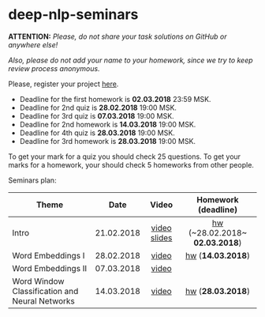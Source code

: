 # deep-nlp-seminars
__ATTENTION:__ _Please, do not share your task solutions on GitHub or anywhere else!_

_Also, please do not add your name to your homework, since we try to keep review process anonymous._

Please, register your project [here](https://docs.google.com/forms/d/e/1FAIpQLSciAS3cqLgkOE8v9EwOh245m56eQk3WijEkgzvLe-ig0-p_gA/viewform).

* Deadline for the first homework is __02.03.2018__ 23:59 MSK.
* Deadline for 2nd quiz is __28.02.2018__ 19:00 MSK.
* Deadline for 3rd quiz is __07.03.2018__ 19:00 MSK.
* Deadline for 2nd homework is __14.03.2018__ 19:00 MSK.
* Deadline for 4th quiz is __28.03.2018__ 19:00 MSK.
* Deadline for 3rd homework is __28.03.2018__ 19:00 MSK.

To get your mark for a quiz you should check 25 questions. To get your marks for a homework, your should check 5 homeworks from other people.

Seminars plan:

| Theme         | Date          | Video | Homework (__deadline__) |
| ------------- |:-------------:| :------: |:--:|
| Intro| 21.02.2018 | [video](https://www.youtube.com/watch?v=ktjy4LhuSj8) [slides](https://docs.google.com/presentation/d/1RWZNcn9DjofgRUYUQnlBrMiHs4kbYGgQkE9pBGlGawU/edit?usp=sharing) | [hw](./seminar_01/intro.ipynb) (~28.02.2018~ __02.03.2018__) |
| Word Embeddings I | 28.02.2018 | [video](https://www.youtube.com/watch?v=keEgNvtTIfc) | [hw](./seminar_02/embeddings.ipynb) (__14.03.2018__) |
| Word Embeddings II | 07.03.2018 | [video](https://www.youtube.com/watch?v=iyPJEsQhDZ4) | |
| Word Window Classification and Neural Networks | 14.03.2018 | [video](https://www.youtube.com/watch?v=6M6LP2aQsQc) | [hw](./seminar_04/simple_nn.ipynb) (__28.03.2018__) |
 

